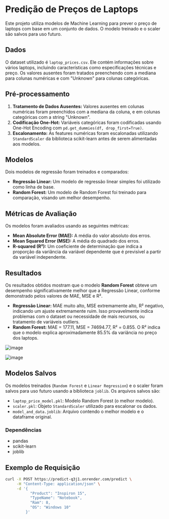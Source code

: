 # Predição de Preços de Laptops

Este projeto utiliza modelos de Machine Learning para prever o preço de laptops com base em um conjunto de dados.  O modelo treinado e o scaler são salvos para uso futuro.

## Dados

O dataset utilizado é `laptop_prices.csv`.  Ele contém informações sobre vários laptops, incluindo características como especificações técnicas e preço.  Os valores ausentes foram tratados preenchendo com a mediana para colunas numéricas e com "Unknown" para colunas categóricas.

## Pré-processamento

1. **Tratamento de Dados Ausentes:**  Valores ausentes em colunas numéricas foram preenchidos com a mediana da coluna, e em colunas categóricas com a string "Unknown".
2. **Codificação One-Hot:** Variáveis categóricas foram codificadas usando One-Hot Encoding com `pd.get_dummies(df, drop_first=True)`.
3. **Escalonamento:** As features numéricas foram escalonadas utilizando `StandardScaler` da biblioteca scikit-learn antes de serem alimentadas aos modelos.


## Modelos

Dois modelos de regressão foram treinados e comparados:

* **Regressão Linear:** Um modelo de regressão linear simples foi utilizado como linha de base.
* **Random Forest:** Um modelo de Random Forest foi treinado para comparação, visando um melhor desempenho.


## Métricas de Avaliação

Os modelos foram avaliados usando as seguintes métricas:

* **Mean Absolute Error (MAE):** A média do valor absoluto dos erros.
* **Mean Squared Error (MSE):** A média do quadrado dos erros.
* **R-squared (R²):** Um coeficiente de determinação que indica a proporção da variância da variável dependente que é previsível a partir da variável independente.


## Resultados

Os resultados obtidos mostram que o modelo **Random Forest** obteve um desempenho significativamente melhor que a Regressão Linear, conforme demonstrado pelos valores de MAE, MSE e R².

* **Regressão Linear:**  MAE muito alto, MSE extremamente alto, R² negativo, indicando um ajuste extremamente ruim. Isso provavelmente indica problemas com o dataset ou necessidade de mais recursos, ou tratamento de variáveis outliers.
* **Random Forest:** MAE = 177.11, MSE = 74694.77, R² = 0.855.  O R² indica que o modelo explica aproximadamente 85.5% da variância no preço dos laptops.

![image](https://github.com/user-attachments/assets/dd5debd3-5403-421a-bdf4-bf561e0b3523)

![image](https://github.com/user-attachments/assets/95399cde-4360-41b0-9553-f0434798d309)

## Modelos Salvos

Os modelos treinados (`Random Forest` e `Linear Regression`) e o scaler foram salvos para uso futuro usando a biblioteca `joblib`. Os arquivos salvos são:

* `laptop_price_model.pkl`: Modelo Random Forest (o melhor modelo).
* `scaler.pkl`: Objeto `StandardScaler` utilizado para escalonar os dados.
* `model_and_data.joblib`: Arquivo contendo o melhor modelo e o dataframe original.


### Dependências

* pandas
* scikit-learn
* joblib

## Exemplo de Requisição

```bash
curl -X POST https://predict-q3j1.onrender.com/predict \
     -H "Content-Type: application/json" \
     -d '{
           "Product": "Inspiron 15",
           "TypeName": "Notebook",
           "Ram": 8,
           "OS": "Windows 10"
         }'
		
